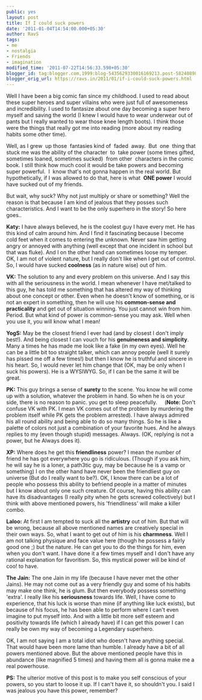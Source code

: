 ```yaml
---
public: yes
layout: post
title: If I could suck powers
date: '2011-01-04T14:54:00.000+05:30'
author: RavS
tags:
- me
- nostalgia
- Friends
- imagination
modified_time: '2011-07-22T14:56:33.598+05:30'
blogger_id: tag:blogger.com,1999:blog-5435629330016169213.post-582408985602389900
blogger_orig_url: https://ravs.in/2011/01/if-i-could-suck-powers.html
---
```


Well I have been a big comic fan since my childhood. I used to read about these super heroes and super villains who were just full of awesomeness and incredibility. I used to fantasize about one day becoming a super hero myself and saving the world (I knew I would have to wear underwear out of pants but I really wanted to wear those knee length boots). I think those were the things that really got me into reading (more about my reading habits some other time).

Well, as I grew  up those  fantasies kind of  faded  away.  But  one  thing that stuck me was the ability of the character  to  take power (some times gifted, sometimes loaned, sometimes sucked)  from other  characters in the comic book. I still think how much cool it would be take powers and becoming super powerful.  I  know that's not gonna happen in the real world. But hypothetically, if I was allowed to do that, here is what  **ONE power** I would have sucked out of my friends.

But wait, why suck? Why not just multiply or share or something? Well the reason is that because I am kind of jealous that they posses such characteristics. And I want to be the only superhero in the story! So here goes..

**Katy:** I have always believed, he is the coolest guy I have every met. He has this kind of calm around him. And I find it fascinating because I become cold feet when it comes to entering the unknown. Never saw him getting angry or annoyed with anything (well except that one incident in school but that was fluke). And I on the other hand can sometimes loose my temper. OK, I am not of violent nature, but I really don't like when I get out of control. So, I would have sucked **coolness** (as in nature wise) out of him.

**VK:** The solution to any and every problem on this universe. And I say this with all the seriousness in the world. I mean whenever I have met/talked to this guy, he has told me something that has altered my way of thinking about one concept or other. Even when he doesn't know of something, or is not an expert in something, then he will use his **common-sense and practicality** and get out of situation winning. You just cannot win from him. Period. But what kind of power is common-sense you may ask. Well when you use it, you will know what I mean!

**YogS:** May be the closest friend I ever had (and by closest I don't imply best!). And being closest I can vouch for his **genuineness and simplicity**. Many a times he has made me look like a fake (in my own eyes). Well he can be a little bit too straight talker, which can annoy people (well it surely has pissed me off a few times!) but then I know he is truthful and sincere in his heart. So, I would never let him change that (OK, may be only when I suck his powers). He is a WYSIWYG. So, if I can be the same it will be great. 

**PK:** This guy brings a sense of **surety** to the scene. You know he will come up with a solution, whatever the problem in hand. So when he is on your side, there is no reason to panic. you get to sleep peacefully.     (**Note:** Don't confuse VK with PK. I mean VK comes out of the problem by murdering the problem itself while PK gets the problem arrested). I have always admired his all round ability and being able to do so many things. So he is like a palette of colors not just a combination of your favorite hues. And he always replies to my (even though stupid) messages. Always. (OK, replying is not a power, but he Always does it).

**XP:** Where does he get this **friendliness** power? I mean the number of friend he has got everywhere you go is ridiculous. (Though if you ask him, he will say he is a loner, a path3tic guy, may be because he is a vamp or something) I on the other hand have never been the friendliest guy on universe (But do I really want to be?). OK, I know there can be a lot of people who possess this ability to befriend people in a matter of minutes but I know about only one such creature. Of course, having this ability can have its disadvantages (I really pity when he gets screwed collectively) but I think with above mentioned powers, his 'friendliness' will make a killer combo.

**Laloo:** At first I am tempted to suck all the **artistry** out of him. But that will be wrong, because all above mentioned names are creatively special in their own ways. So, what I want to get out of him is his **charmness**. Well I am not talking physique and face value here (though he possess a fairly good one ;) but the nature. He can get you to do the things for him, even when you don't want. I have done it a few times myself and I don't have any rational explanation for favoritism. So, this mystical power will be kind of coo! to have.

**The Jain:** The one Jain in my life (because I have never met the other Jains). He may not come out as a very friendly guy and some of his habits may make one think, he is glum. But then everybody possess something 'extra'. I really like his **seriousness** towards life. Well, I have come to experience, that his luck is worse than mine (if anything like luck exists), but because of his focus, he has been able to perform where I can't even imagine to put myself into. And with a little bit more self esteem and positivity towards life (which I already have) if I can get this power I can really be own my way of becoming a Legendary superhero.

OK, I am not saying I am a total idiot who doesn't have anything special. That would have been more lame than humble. I already have a bit of all powers mentioned above. But the above mentioned people have this in abundance (like magnified 5 times) and having them all is gonna make me a real powerhouse.

**PS:** The ulterior motive of this post is to make you self conscious of your powers, so you start to loose it up. If I can't have it, so shouldn't you. I said I was jealous you have this power, remember?
